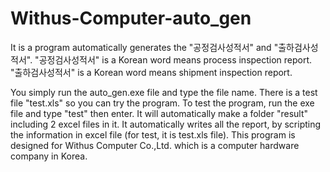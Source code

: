 # Withus-Computer-auto_gen
It is a program automatically generates the "공정검사성적서" and "출하검사성적서".
"공정검사성적서" is a Korean word means process inspection report.
"출하검사성적서" is a Korean word means shipment inspection report.

You simply run the auto_gen.exe file and type the file name. There is a test file "test.xls" so you can try the program.
To test the program, run the exe file and type "test" then enter. It will automatically make a folder "result" including 2 excel files in it.
It automatically writes all the report, by scripting the information in excel file (for test, it is test.xls file).
This program is designed for Withus Computer Co.,Ltd. which is a computer hardware company in Korea.
